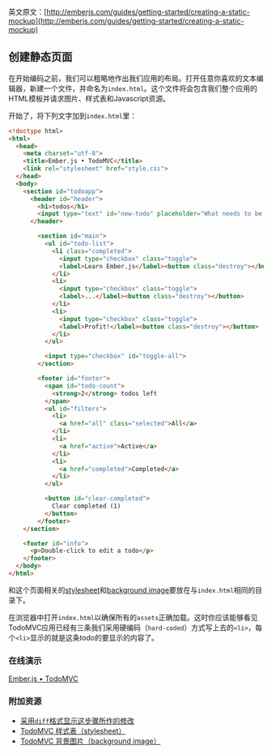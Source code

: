 英文原文：[http://emberjs.com/guides/getting-started/creating-a-static-mockup](http://emberjs.com/guides/getting-started/creating-a-static-mockup)

## 创建静态页面

在开始编码之前，我们可以粗略地作出我们应用的布局。打开任意你喜欢的文本编辑器，新建一个文件，并命名为`index.html`。这个文件将会包含我们整个应用的HTML模板并请求图片、样式表和Javascript资源。

开始了，将下列文字加到`index.html`里：

```html
<!doctype html>
<html>
  <head>
    <meta charset="utf-8">
    <title>Ember.js • TodoMVC</title>
    <link rel="stylesheet" href="style.css">
  </head>
  <body>
    <section id="todoapp">
      <header id="header">
        <h1>todos</h1>
        <input type="text" id="new-todo" placeholder="What needs to be done?" />
      </header>

        <section id="main">
          <ul id="todo-list">
            <li class="completed">
              <input type="checkbox" class="toggle">
              <label>Learn Ember.js</label><button class="destroy"></button>
            </li>
            <li>
              <input type="checkbox" class="toggle">
              <label>...</label><button class="destroy"></button>
            </li>
            <li>
              <input type="checkbox" class="toggle">
              <label>Profit!</label><button class="destroy"></button>
            </li>
          </ul>

          <input type="checkbox" id="toggle-all">
        </section>

        <footer id="footer">
          <span id="todo-count">
            <strong>2</strong> todos left
          </span>
          <ul id="filters">
            <li>
              <a href="all" class="selected">All</a>
            </li>
            <li>
              <a href="active">Active</a>
            </li>
            <li>
              <a href="completed">Completed</a>
            </li>
          </ul>

          <button id="clear-completed">
            Clear completed (1)
          </button>
        </footer>
    </section>

    <footer id="info">
      <p>Double-click to edit a todo</p>
    </footer>
  </body>
</html>
```

和这个页面相关的[stylesheet](http://emberjs.com.s3.amazonaws.com/getting-started/style.css)和[background image](http://emberjs.com.s3.amazonaws.com/getting-started/bg.png)要放在与`index.html`相同的目录下。

在浏览器中打开`index.html`以确保所有的`assets`正确加载。这时你应该能够看见TodoMVC应用已经有三条我们采用硬编码（`hard-coded`）方式写上去的`<li>`，每个`<li>`显示的就是这条todo的要显示的内容了。

### 在线演示

<a class="jsbin-embed" href="http://jsbin.com/uduyip/2/embed?live">Ember.js • TodoMVC</a><script src="http://static.jsbin.com/js/embed.js"></script> 

### 附加资源

  * [采用`diff`格式显示这步骤所作的修改](https://github.com/emberjs/quickstart-code-sample/commit/4d91f9fa1f6be4f4675b54babd3074550095c930)
  * [TodoMVC 样式表（stylesheet）](http://emberjs.com.s3.amazonaws.com/getting-started/style.css)
  * [TodoMVC 背景图片（background image）](http://emberjs.com.s3.amazonaws.com/getting-started/bg.png)
